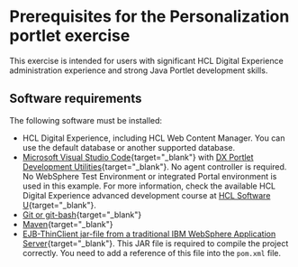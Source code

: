 # Prerequisites for the Personalization portlet exercise

This exercise is intended for users with significant HCL Digital Experience administration experience and strong Java Portlet development skills.

## Software requirements

The following software must be installed:

- HCL Digital Experience, including HCL Web Content Manager. You can use the default database or another supported database.
- [Microsoft Visual Studio Code](https://code.visualstudio.com/download){target="_blank"} with [DX Portlet Development Utilities](https://github.com/HCL-TECH-SOFTWARE/dx-portlet-development-utilities){target="_blank"}. No agent controller is required. No WebSphere Test Environment or integrated Portal environment is used in this example. For more information, check the available HCL Digital Experience advanced development course at [HCL Software U](https://hclsoftwareu.hcltechsw.com/){target="_blank"}.  
- [Git or git-bash](https://git-scm.com/downloads){target="_blank"}
- [Maven](https://maven.apache.org/download.cgi){target="_blank"}
- [EJB-ThinClient jar-file from a traditional IBM WebSphere Application Server](https://www.ibm.com/docs/en/was-nd/9.0.5?topic=applications-running-thin-client-enterprise-javabeans-ejb){target="_blank"}. This JAR file is required to compile the project correctly. You need to add a reference of this file into the `pom.xml` file.  
